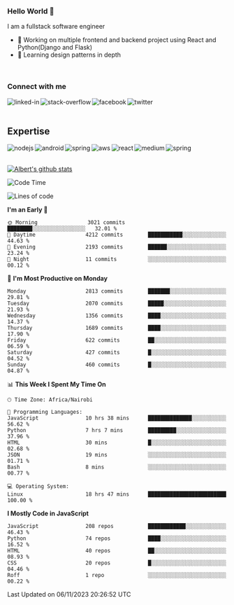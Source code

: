 

### Hello World 👋
I am a fullstack software engineer
- 🔭 Working on multiple frontend and backend project using React and Python(Django and Flask)
- 🌱 Learning design patterns in depth

<br>

### Connect with me

[<img align="left" alt="linked-in" src="https://img.shields.io/badge/linkedin-%230077B5.svg?&style=for-the-badge&logo=linkedin&logoColor=white" />](https://www.linkedin.com/in/albert-byrone/)

<!-- [<img align="left" alt="medium" src="https://img.shields.io/badge/medium-%2312100E.svg?&style=for-the-badge&logo=medium&logoColor=white" />](https://56faisal.medium.com/) -->

[<img align="left" alt="stack-overflow" src="https://img.shields.io/badge/stack%20overflow-FE7A16?logo=stack-overflow&logoColor=white&style=for-the-badge" />](https://stackoverflow.com/users/11916317/albert-byrone)

[<img align="left" alt="facebook" src="https://img.shields.io/badge/facebook-%231877F2.svg?&style=for-the-badge&logo=facebook&logoColor=white" />](https://web.facebook.com/albert.byrone.1/)

[<img align="left" alt="twitter" src="https://img.shields.io/badge/twitter-%231DA1F2.svg?&style=for-the-badge&logo=twitter&logoColor=white" />](https://twitter.com/byrone_albert)

<br>

<br>

## Expertise
<img align="left" alt="nodejs" src="https://img.shields.io/badge/python%20-%2343853D.svg?&style=for-the-badge&logo=node.js&logoColor=white" />
<img align="left" alt="android" src="https://img.shields.io/badge/Flask-3DDC84?logo=android&logoColor=white&style=for-the-badge" />
<img align="left" alt="spring" src="https://img.shields.io/badge/drf%20-%236DB33F.svg?&style=for-the-badge&logo=spring&logoColor=white" />
<img align="left" alt="aws" src="https://img.shields.io/badge/django%20AWS-%23232F3E?logo=amazon-aws&logoColor=white&style=for-the-badge" />
<img align="left" alt="react" src="https://img.shields.io/badge/react%20-%2320232a.svg?&style=for-the-badge&logo=react&logoColor=%2361DAFB" />
<img align="left" alt="medium" src="https://img.shields.io/badge/Angular-%23316192.svg?&style=for-the-badge&logo=postgresql&logoColor=white" />
<img align="left" alt="spring" src="https://img.shields.io/badge/Javascript%20-%236DB33F.svg?&style=for-the-badge&logo=spring&logoColor=white" />
<br>
<br>


[![Albert's github stats](https://github-readme-stats.vercel.app/api?username=Albert-Byrone&count_private=true&show_icons=true&theme=radical&hide_rank=false)](https://github.com/anuraghazra/github-readme-stats)

<!-- [![Top Langs](https://github-readme-stats.vercel.app/api/top-langs/?username=Albert-Byrone&layout=compact)](https://github.com/anuraghazra/github-readme-stats) -->

<!--
**Albert-Byrone/Albert-Byrone** is a ✨ _special_ ✨ repository because its `README.md` (this file) appears on your GitHub profile.

Here are some ideas to get you started:

- 🔭 I’m currently working on ...
- 🌱 I’m currently learning ...
- 👯 I’m looking to collaborate on ...
- 🤔 I’m looking for help with ...
- 💬 Ask me about ...
- 📫 How to reach me: ...
- 😄 Pronouns: ...
- ⚡ Fun fact: ...
-->


<!--START_SECTION:waka-->
![Code Time](http://img.shields.io/badge/Code%20Time-784%20hrs%2011%20mins-blue)

![Lines of code](https://img.shields.io/badge/From%20Hello%20World%20I%27ve%20Written-62.7%20million%20lines%20of%20code-blue)

**I'm an Early 🐤** 

```text
🌞 Morning                3021 commits        ████████░░░░░░░░░░░░░░░░░   32.01 % 
🌆 Daytime                4212 commits        ███████████░░░░░░░░░░░░░░   44.63 % 
🌃 Evening                2193 commits        ██████░░░░░░░░░░░░░░░░░░░   23.24 % 
🌙 Night                  11 commits          ░░░░░░░░░░░░░░░░░░░░░░░░░   00.12 % 
```
📅 **I'm Most Productive on Monday** 

```text
Monday                   2813 commits        ███████░░░░░░░░░░░░░░░░░░   29.81 % 
Tuesday                  2070 commits        █████░░░░░░░░░░░░░░░░░░░░   21.93 % 
Wednesday                1356 commits        ████░░░░░░░░░░░░░░░░░░░░░   14.37 % 
Thursday                 1689 commits        ████░░░░░░░░░░░░░░░░░░░░░   17.90 % 
Friday                   622 commits         ██░░░░░░░░░░░░░░░░░░░░░░░   06.59 % 
Saturday                 427 commits         █░░░░░░░░░░░░░░░░░░░░░░░░   04.52 % 
Sunday                   460 commits         █░░░░░░░░░░░░░░░░░░░░░░░░   04.87 % 
```


📊 **This Week I Spent My Time On** 

```text
🕑︎ Time Zone: Africa/Nairobi

💬 Programming Languages: 
JavaScript               10 hrs 38 mins      ██████████████░░░░░░░░░░░   56.62 % 
Python                   7 hrs 7 mins        █████████░░░░░░░░░░░░░░░░   37.96 % 
HTML                     30 mins             █░░░░░░░░░░░░░░░░░░░░░░░░   02.68 % 
JSON                     19 mins             ░░░░░░░░░░░░░░░░░░░░░░░░░   01.71 % 
Bash                     8 mins              ░░░░░░░░░░░░░░░░░░░░░░░░░   00.77 % 

💻 Operating System: 
Linux                    18 hrs 47 mins      █████████████████████████   100.00 % 
```

**I Mostly Code in JavaScript** 

```text
JavaScript               208 repos           ████████████░░░░░░░░░░░░░   46.43 % 
Python                   74 repos            ████░░░░░░░░░░░░░░░░░░░░░   16.52 % 
HTML                     40 repos            ██░░░░░░░░░░░░░░░░░░░░░░░   08.93 % 
CSS                      20 repos            █░░░░░░░░░░░░░░░░░░░░░░░░   04.46 % 
Roff                     1 repo              ░░░░░░░░░░░░░░░░░░░░░░░░░   00.22 % 
```




 Last Updated on 06/11/2023 20:26:52 UTC
<!--END_SECTION:waka-->
